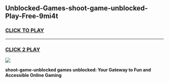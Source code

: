 
## Unblocked-Games-shoot-game-unblocked-Play-Free-9mi4t
<h3>
<a href="https://premium76.site?title=shoot-game-unblocked&ref=21A">CLICK TO PLAY</a></h3>
<hr>

<h3>
<a href="https://premium76.site?title=shoot-game-unblocked&ref=21A">CLICK 2 PLAY</a>
  
</h3>

<a href="https://premium76.site?title=shoot-game-unblocked&ref=21A"><img src="https://clearcache.store/games.png"></a>


**shoot-game-unblocked games unblocked: Your Gateway to Fun and Accessible Online Gaming**
